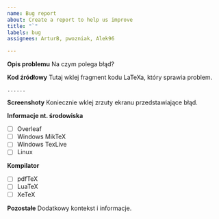 ```yaml
---
name: Bug report
about: Create a report to help us improve
title: "`"
labels: bug
assignees: ArturB, pwozniak, Alek96

---
```


**Opis problemu**
Na czym polega błąd?

**Kod źródłowy**
Tutaj wklej fragment kodu LaTeXa, który sprawia problem. 
```
......
```

**Screenshoty**
Koniecznie wklej zrzuty ekranu przedstawiające błąd. 

**Informacje nt. środowiska**
- [ ] Overleaf
- [ ] Windows MikTeX
- [ ] Windows TexLive
- [ ] Linux

**Kompilator**
- [ ] pdfTeX
- [ ] LuaTeX
- [ ] XeTeX

**Pozostałe**
Dodatkowy kontekst i informacje.
